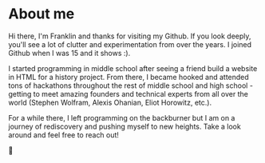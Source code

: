 # About me
Hi there, I'm Franklin and thanks for visiting my Github. If you look deeply, you'll see a lot of clutter and experimentation from over the years. I joined Github when I was 15 and it shows :).

I started programming in middle school after seeing a friend build a website in HTML for a history project. From there, I became hooked and attended tons of hackathons throughout the rest of middle school and high school - getting to meet amazing founders and technical experts from all over the world (Stephen Wolfram, Alexis Ohanian, Eliot Horowitz, etc.).

For a while there, I left programming on the backburner but I am on a journey of rediscovery and pushing myself to new heights. Take a look around and feel free to reach out!

👋
